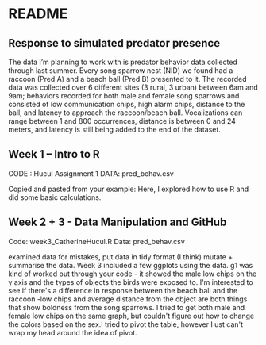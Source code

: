 README
================

## Response to simulated predator presence

The data I’m planning to work with is predator behavior data collected
through last summer. Every song sparrow nest (NID) we found had a
raccoon (Pred A) and a beach ball (Pred B) presented to it. The recorded
data was collected over 6 different sites (3 rural, 3 urban) between 6am
and 9am; behaviors recorded for both male and female song sparrows and
consisted of low communication chips, high alarm chips, distance to the
ball, and latency to approach the raccoon/beach ball. Vocalizations can
range between 1 and 800 occurrences, distance is between 0 and 24
meters, and latency is still being added to the end of the dataset.

## Week 1 – Intro to R

CODE : Hucul Assignment 1 DATA: pred_behav.csv

Copied and pasted from your example: Here, I explored how to use R and did some basic calculations.

## Week 2 + 3 - Data Manipulation and GitHub

Code: week3_CatherineHucul.R
Data: pred_behav.csv

examined data for mistakes, put data in tidy format (I think) mutate + summarise the data. Week 3 included a few ggplots using the data. g1 was kind of worked out through your code - it showed the male low chips on the y axis and the types of objects the birds were exposed to. I'm interested to see if there's a difference in response between the beach ball and the raccoon -low chips and average distance from the object are both things that show boldness from the song sparrows. I tried to get both male and female low chips on the same graph, but couldn't figure out how to change the colors based on the sex.I tried to pivot the table, however I ust can't wrap my head around the idea of pivot.